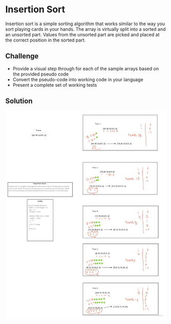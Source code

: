 # Insertion Sort

Insertion sort is a simple sorting algorithm that works similar to the way you sort playing cards in your hands. The array is virtually split into a sorted and an unsorted part. Values from the unsorted part are picked and placed at the correct position in the sorted part.

## Challenge

* Provide a visual step through for each of the sample arrays based on the provided pseudo code
* Convert the pseudo-code into working code in your language
* Present a complete set of working tests

## Solution
![whiteboard](../../assets/insertion-sort.jpg)